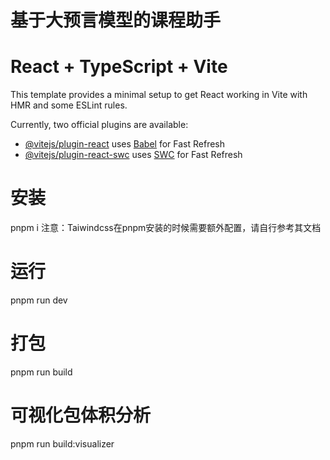 # 基于大预言模型的课程助手

# React + TypeScript + Vite

This template provides a minimal setup to get React working in Vite with HMR and some ESLint rules.

Currently, two official plugins are available:

- [@vitejs/plugin-react](https://github.com/vitejs/vite-plugin-react/blob/main/packages/plugin-react/README.md) uses [Babel](https://babeljs.io/) for Fast Refresh
- [@vitejs/plugin-react-swc](https://github.com/vitejs/vite-plugin-react-swc) uses [SWC](https://swc.rs/) for Fast Refresh

# 安装
pnpm i 
注意：Taiwindcss在pnpm安装的时候需要额外配置，请自行参考其文档
# 运行
pnpm run dev
# 打包
pnpm run build
# 可视化包体积分析
pnpm run build:visualizer
